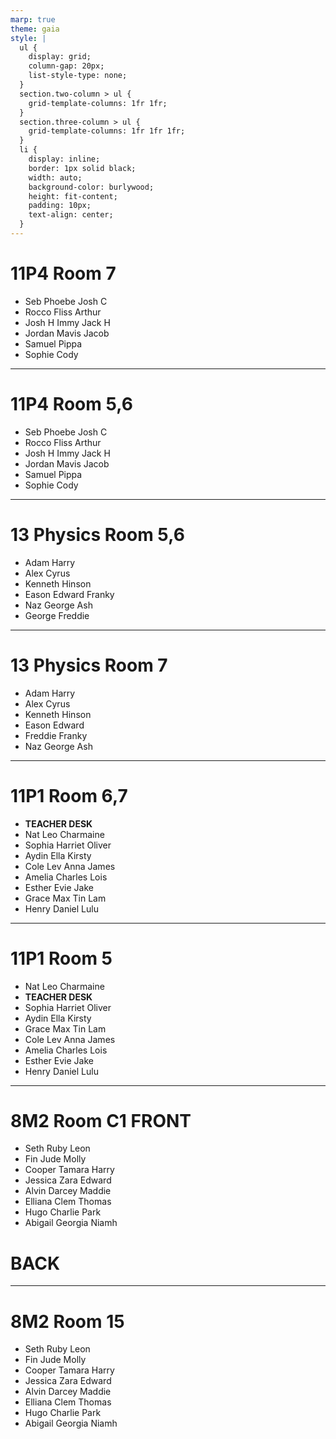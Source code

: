 ```yaml
---
marp: true
theme: gaia
style: |
  ul {
    display: grid;
    column-gap: 20px;
    list-style-type: none;
  }
  section.two-column > ul {
    grid-template-columns: 1fr 1fr;
  }
  section.three-column > ul {
    grid-template-columns: 1fr 1fr 1fr;
  }
  li {
    display: inline;
    border: 1px solid black;
    width: auto;
    background-color: burlywood;
    height: fit-content;
    padding: 10px;
    text-align: center;
  }
---
```


<!-- _class: three-column -->

# 11P4 Room 7

- Seb Phoebe Josh C
- Rocco Fliss Arthur
- Josh H Immy Jack H
- Jordan Mavis Jacob
- Samuel Pippa
- Sophie Cody

---

<!-- _class: two-column -->

# 11P4 Room 5,6

- Seb Phoebe Josh C
- Rocco Fliss Arthur
- Josh H Immy Jack H
- Jordan Mavis Jacob
- Samuel Pippa
- Sophie Cody

---

<!-- _class: two-column -->

# 13 Physics Room 5,6

- Adam Harry
- Alex Cyrus
- Kenneth Hinson
- Eason Edward Franky
- Naz George Ash
- George Freddie

---

<!-- _class: three-column -->

# 13 Physics Room 7

- Adam Harry
- Alex Cyrus
- Kenneth Hinson
- Eason Edward
- Freddie Franky
- Naz George Ash

---

<!-- _class: two-column -->

# 11P1 Room 6,7

- **TEACHER DESK**
- Nat Leo Charmaine
- Sophia Harriet Oliver
- Aydin Ella Kirsty
- Cole Lev Anna James
- Amelia Charles Lois
- Esther Evie Jake
- Grace Max Tin Lam
- Henry Daniel Lulu

---

<!-- _class: three-column -->

# 11P1 Room 5

- Nat Leo Charmaine
- **TEACHER DESK**
- Sophia Harriet Oliver
- Aydin Ella Kirsty
- Grace Max Tin Lam
- Cole Lev Anna James
- Amelia Charles Lois
- Esther Evie Jake
- Henry Daniel Lulu

---

<!-- _class: three-column -->

# 8M2 Room C1 FRONT

- Seth Ruby Leon
- Fin Jude Molly
- Cooper Tamara Harry
- Jessica Zara Edward
- Alvin Darcey Maddie
- Elliana Clem Thomas
- Hugo Charlie Park
- Abigail Georgia Niamh

# BACK

---

<!-- _class: three-column -->

# 8M2 Room 15

- Seth Ruby Leon
- Fin Jude Molly
- Cooper Tamara Harry
- Jessica Zara Edward
- Alvin Darcey Maddie
- Elliana Clem Thomas
- Hugo Charlie Park
- Abigail Georgia Niamh
